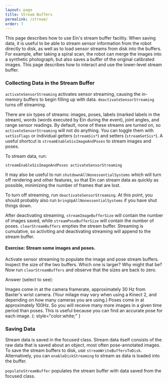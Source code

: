 ```yaml
---
layout: page
title: Stream Buffers
permalink: /stream/
order: 7
---
```


This page describes how to use Ein's stream buffer facility.  When
saving data, it is useful to be able to stream sensor information from
the robot directly to disk, as well as to load sensor streams from
disk into the buffers.  For example, after taking a spiral scan, the
robot can merge the images into a synthetic photograph, but also saves
a buffer of the original calibrated images.  This page describes how
to interact and use the lower-level stream buffer.


### Collecting Data in the Stream Buffer

`activateSensorStreaming` activates sensor streaming, causing the
in-memory buffers to begin filling up with data.
`deactivateSensorStreaming` turns off streaming.

There are six types of streams: images, poses, labels (marked labels
in the stream), words (words executed by Ein during the event), joint
angles, and range sensor readings.  By default, none of these streams
are turned on, so `activateSensorStreaming` will not do anything.  You
can toggle them with `setSisFlags` or individual getters
(`streamSis*`) and setters (`streamSetSis*`).  A useful shortcut is
`streamEnableSisImageAndPoses` to stream images and poses.

To stream data, run:

`streamEnableSisImageAndPoses activateSensorStreaming`

It may also be useful to run `shutdownAllNonessentialSystems` which
will turn off rendering and other features, so that Ein can stream
data as quickly as possible, minimizing the number of frames that are
lost.

To turn off streaming, run `deactivateSensorStreaming`.  At this
point, you should probably also run `bringUpAllNonessentialSystems` if
you have shut things down.    

After deactivating streaming, `streamImageBufferSize` will contain the
number of images saved, while `streamPoseBufferSize` will contain the
number of poses.  `clearStreamBuffers` empties the stream buffer.
Streaming is cumulative, so activiting and deactivating streaming will
append to the stream buffer.

#### Exercise:  Stream some images and poses.

Activate sensor streaming to populate the image and pose stream
buffers.  Inspect the size of the two buffers.  Which one is larger?
Why might that be?  Now run `clearStreamBuffers` and observe that the
sizes are back to zero.

Answer (select to see):

Images come in at the camera framerate, approximately 30 Hz from
Baxter's wrist camera.  (Your milage may vary when using a Kinect 2,
and depending on how many cameras you are using.)  Poses come in at
approximately 100Hz.  So you will receive many more images in a given
time period than poses.  This is useful because you can find an
accurate pose for each image.
{: style="color:white;" }


### Saving Data

Stream data is saved in the focused class.  Stream data itself
consists of the raw data that is saved about an object, most often
pose-annotated images.  To save the stream buffers to disk, use
`streamWriteBuffersToDisk`.  Alternatively, you can
`enableDiskStreaming` to stream as data is loaded into the buffer.


`populateStreamBuffer` populates the stream buffer with data saved from the  focused class.  
